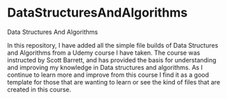 # DataStructuresAndAlgorithms
Data Structures And Algorithms

In this repository, I have added all the simple file builds of Data Structures and Algorithms from a Udemy course I have taken.
The course was instructed by Scott Barrett, and has provided the basis for understanding and improving my knowledge in Data structures and algorithms.
As I continue to learn more and improve from this course I find it as a good template for those that are wanting to learn or see the kind of files that are created in this course. 
